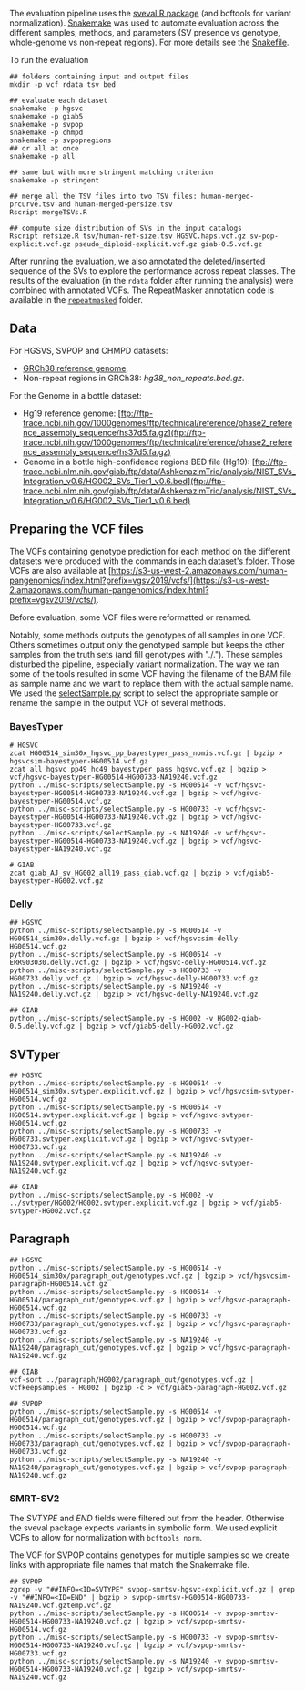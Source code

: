 The evaluation pipeline uses the [sveval R package](https://github.com/jmonlong/sveval) (and bcftools for variant normalization).
[Snakemake](https://snakemake.readthedocs.io/en/stable/) was used to automate evaluation across the different samples, methods, and parameters (SV presence vs genotype, whole-genome vs non-repeat regions).
For more details see the [Snakefile](Snakefile).

To run the evaluation

```
## folders containing input and output files
mkdir -p vcf rdata tsv bed

## evaluate each dataset
snakemake -p hgsvc
snakemake -p giab5
snakemake -p svpop
snakemake -p chmpd
snakemake -p svpopregions
## or all at once
snakemake -p all

## same but with more stringent matching criterion
snakemake -p stringent

## merge all the TSV files into two TSV files: human-merged-prcurve.tsv and human-merged-persize.tsv 
Rscript mergeTSVs.R

## compute size distribution of SVs in the input catalogs
Rscript refsize.R tsv/human-ref-size.tsv HGSVC.haps.vcf.gz sv-pop-explicit.vcf.gz pseudo_diploid-explicit.vcf.gz giab-0.5.vcf.gz
```

After running the evaluation, we also annotated the deleted/inserted sequence of the SVs to explore the performance across repeat classes.
The results of the evaluation (in the `rdata` folder after running the analysis) were combined with annotated VCFs.
The RepeatMasker annotation code is available in the [`repeatmasked`](repeatmasked) folder.

## Data

For HGSVS, SVPOP and CHMPD datasets:

- [GRCh38 reference genome](http://hgdownload.soe.ucsc.edu/goldenPath/hg38/bigZips/hg38.fa.gz).
- Non-repeat regions in GRCh38: *hg38_non_repeats.bed.gz*.

For the Genome in a bottle dataset:

- Hg19 reference genome: [ftp://ftp-trace.ncbi.nih.gov/1000genomes/ftp/technical/reference/phase2_reference_assembly_sequence/hs37d5.fa.gz](ftp://ftp-trace.ncbi.nih.gov/1000genomes/ftp/technical/reference/phase2_reference_assembly_sequence/hs37d5.fa.gz)
- Genome in a bottle high-confidence regions BED file (Hg19): [ftp://ftp-trace.ncbi.nlm.nih.gov/giab/ftp/data/AshkenazimTrio/analysis/NIST_SVs_Integration_v0.6/HG002_SVs_Tier1_v0.6.bed](ftp://ftp-trace.ncbi.nlm.nih.gov/giab/ftp/data/AshkenazimTrio/analysis/NIST_SVs_Integration_v0.6/HG002_SVs_Tier1_v0.6.bed)


## Preparing the VCF files

The VCFs containing genotype prediction for each method on the different datasets were produced with the commands in [each dataset's folder](..).
Those VCFs are also available at [https://s3-us-west-2.amazonaws.com/human-pangenomics/index.html?prefix=vgsv2019/vcfs/](https://s3-us-west-2.amazonaws.com/human-pangenomics/index.html?prefix=vgsv2019/vcfs/). 

Before evaluation, some VCF files were reformatted or renamed.

Notably, some methods outputs the genotypes of all samples in one VCF.
Others sometimes output only the genotyped sample but keeps the other samples from the truth sets (and fill genotypes with "./."). 
These samples disturbed the pipeline, especially variant normalization.
The way we ran some of the tools resulted in some VCF having the filename of the BAM file as sample name and we want to replace them with the actual sample name.
We used the [selectSample.py](../misc-scripts/selectSample.py) script to select the appropriate sample or rename the sample in the output VCF of several methods.


### BayesTyper

```
# HGSVC
zcat HG00514_sim30x_hgsvc_pp_bayestyper_pass_nomis.vcf.gz | bgzip > hgsvcsim-bayestyper-HG00514.vcf.gz
zcat all_hgsvc_pp49_hc49_bayestyper_pass_hgsvc.vcf.gz | bgzip > vcf/hgsvc-bayestyper-HG00514-HG00733-NA19240.vcf.gz
python ../misc-scripts/selectSample.py -s HG00514 -v vcf/hgsvc-bayestyper-HG00514-HG00733-NA19240.vcf.gz | bgzip > vcf/hgsvc-bayestyper-HG00514.vcf.gz
python ../misc-scripts/selectSample.py -s HG00733 -v vcf/hgsvc-bayestyper-HG00514-HG00733-NA19240.vcf.gz | bgzip > vcf/hgsvc-bayestyper-HG00733.vcf.gz
python ../misc-scripts/selectSample.py -s NA19240 -v vcf/hgsvc-bayestyper-HG00514-HG00733-NA19240.vcf.gz | bgzip > vcf/hgsvc-bayestyper-NA19240.vcf.gz

# GIAB
zcat giab_AJ_sv_HG002_all19_pass_giab.vcf.gz | bgzip > vcf/giab5-bayestyper-HG002.vcf.gz
```

### Delly

```
## HGSVC
python ../misc-scripts/selectSample.py -s HG00514 -v HG00514_sim30x.delly.vcf.gz | bgzip > vcf/hgsvcsim-delly-HG00514.vcf.gz
python ../misc-scripts/selectSample.py -s HG00514 -v ERR903030.delly.vcf.gz | bgzip > vcf/hgsvc-delly-HG00514.vcf.gz
python ../misc-scripts/selectSample.py -s HG00733 -v HG00733.delly.vcf.gz | bgzip > vcf/hgsvc-delly-HG00733.vcf.gz
python ../misc-scripts/selectSample.py -s NA19240 -v NA19240.delly.vcf.gz | bgzip > vcf/hgsvc-delly-NA19240.vcf.gz

## GIAB
python ../misc-scripts/selectSample.py -s HG002 -v HG002-giab-0.5.delly.vcf.gz | bgzip > vcf/giab5-delly-HG002.vcf.gz
```

## SVTyper

```
## HGSVC
python ../misc-scripts/selectSample.py -s HG00514 -v HG00514_sim30x.svtyper.explicit.vcf.gz | bgzip > vcf/hgsvcsim-svtyper-HG00514.vcf.gz
python ../misc-scripts/selectSample.py -s HG00514 -v HG00514.svtyper.explicit.vcf.gz | bgzip > vcf/hgsvc-svtyper-HG00514.vcf.gz
python ../misc-scripts/selectSample.py -s HG00733 -v HG00733.svtyper.explicit.vcf.gz | bgzip > vcf/hgsvc-svtyper-HG00733.vcf.gz
python ../misc-scripts/selectSample.py -s NA19240 -v NA19240.svtyper.explicit.vcf.gz | bgzip > vcf/hgsvc-svtyper-NA19240.vcf.gz

## GIAB
python ../misc-scripts/selectSample.py -s HG002 -v ../svtyper/HG002/HG002.svtyper.explicit.vcf.gz | bgzip > vcf/giab5-svtyper-HG002.vcf.gz
```

## Paragraph

```
## HGSVC
python ../misc-scripts/selectSample.py -s HG00514 -v HG00514_sim30x/paragraph_out/genotypes.vcf.gz | bgzip > vcf/hgsvcsim-paragraph-HG00514.vcf.gz
python ../misc-scripts/selectSample.py -s HG00514 -v HG00514/paragraph_out/genotypes.vcf.gz | bgzip > vcf/hgsvc-paragraph-HG00514.vcf.gz
python ../misc-scripts/selectSample.py -s HG00733 -v HG00733/paragraph_out/genotypes.vcf.gz | bgzip > vcf/hgsvc-paragraph-HG00733.vcf.gz
python ../misc-scripts/selectSample.py -s NA19240 -v NA19240/paragraph_out/genotypes.vcf.gz | bgzip > vcf/hgsvc-paragraph-NA19240.vcf.gz

## GIAB
vcf-sort ../paragraph/HG002/paragraph_out/genotypes.vcf.gz | vcfkeepsamples - HG002 | bgzip -c > vcf/giab5-paragraph-HG002.vcf.gz

## SVPOP
python ../misc-scripts/selectSample.py -s HG00514 -v HG00514/paragraph_out/genotypes.vcf.gz | bgzip > vcf/svpop-paragraph-HG00514.vcf.gz
python ../misc-scripts/selectSample.py -s HG00733 -v HG00733/paragraph_out/genotypes.vcf.gz | bgzip > vcf/svpop-paragraph-HG00733.vcf.gz
python ../misc-scripts/selectSample.py -s NA19240 -v NA19240/paragraph_out/genotypes.vcf.gz | bgzip > vcf/svpop-paragraph-NA19240.vcf.gz
```

### SMRT-SV2

The *SVTYPE* and *END* fields were filtered out from the header.
Otherwise the sveval package expects variants in symbolic form.
We used explicit VCFs to allow for normalization with `bcftools norm`.

The VCF for SVPOP contains genotypes for multiple samples so we create links with appropriate file names that match the Snakemake file.

```
## SVPOP
zgrep -v "##INFO=<ID=SVTYPE" svpop-smrtsv-hgsvc-explicit.vcf.gz | grep -v "##INFO=<ID=END" | bgzip > svpop-smrtsv-HG00514-HG00733-NA19240.vcf.gztemp.vcf.gz
python ../misc-scripts/selectSample.py -s HG00514 -v svpop-smrtsv-HG00514-HG00733-NA19240.vcf.gz | bgzip > vcf/svpop-smrtsv-HG00514.vcf.gz
python ../misc-scripts/selectSample.py -s HG00733 -v svpop-smrtsv-HG00514-HG00733-NA19240.vcf.gz | bgzip > vcf/svpop-smrtsv-HG00733.vcf.gz
python ../misc-scripts/selectSample.py -s NA19240 -v svpop-smrtsv-HG00514-HG00733-NA19240.vcf.gz | bgzip > vcf/svpop-smrtsv-NA19240.vcf.gz
```
